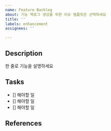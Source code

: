 ```yaml
---
name: Feature Backlog
about: 기능 백로그 생성을 위한 이슈 템플릿은 선택하세요
title: ''
labels: enhancement
assignees: ''

---
```


## Description

한 줄로 기능을 설명하세요

## Tasks

- [] 해야할 일
- [] 해야할 일
- [] 해야할 일

## References
